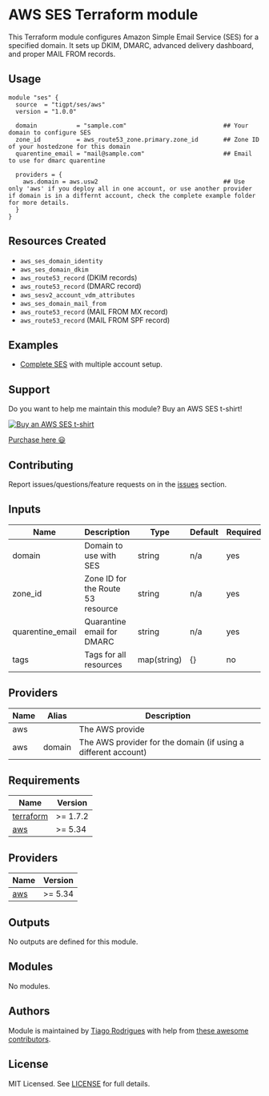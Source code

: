 # AWS SES Terraform module

This Terraform module configures Amazon Simple Email Service (SES) for a specified domain. It sets up DKIM, DMARC, advanced delivery dashboard, and proper MAIL FROM records.

## Usage

```hcl
module "ses" {
  source  = "tigpt/ses/aws"
  version = "1.0.0"

  domain           = "sample.com"                           ## Your domain to configure SES
  zone_id          = aws_route53_zone.primary.zone_id       ## Zone ID of your hostedzone for this domain
  quarentine_email = "mail@sample.com"                      ## Email to use for dmarc quarentine

  providers = {
    aws.domain = aws.usw2                                   ## Use only 'aws' if you deploy all in one account, or use another provider if domain is in a differnt account, check the complete example folder for more details.
  }
}
```

## Resources Created

- `aws_ses_domain_identity`
- `aws_ses_domain_dkim`
- `aws_route53_record` (DKIM records)
- `aws_route53_record` (DMARC record)
- `aws_sesv2_account_vdm_attributes`
- `aws_ses_domain_mail_from`
- `aws_route53_record` (MAIL FROM MX record)
- `aws_route53_record` (MAIL FROM SPF record)

## Examples

- [Complete SES](https://github.com/tigpt/terraform-aws-ses/tree/main/examples/complete) with multiple account setup.

## Support

Do you want to help me maintain this module? Buy an AWS SES t-shirt!

[![Buy an AWS SES t-shirt](https://cottonbureau.com/mockup?vid=20449976&hash=84sz&w=120)](https://cottonbureau.com/people/tiago-rodrigues)


[Purchase here 😃](https://cottonbureau.com/people/tiago-rodrigues)

## Contributing

Report issues/questions/feature requests on in the [issues](https://github.com/tigpt/terraform-aws-ses/issues/new) section.


## Inputs


| Name | Description | Type | Default | Required |
|--|--|--|--|--|
| domain | Domain to use with SES | string | n/a | yes |
| zone_id | Zone ID for the Route 53 resource | string | n/a	| yes |
| quarentine_email | Quarantine email for DMARC | string | n/a	| yes |
| tags | Tags for all resources | map(string) | {}| 	no |

## Providers

| Name | Alias | Description |
|--|--|--|
| aws | | The AWS provide |
| aws | domain | The AWS provider for the domain (if using a different account)

## Requirements

| Name | Version |
|------|---------|
| <a name="requirement_terraform"></a> [terraform](#requirement\_terraform) | >= 1.7.2 |
| <a name="requirement_aws"></a> [aws](#requirement\_aws) | >= 5.34 |

## Providers

| Name | Version |
|------|---------|
| <a name="provider_aws"></a> [aws](#provider\_aws) | >= 5.34 |

## Outputs

No outputs are defined for this module.

## Modules

No modules.

## Authors

Module is maintained by [Tiago Rodrigues](https://tig.pt) with help from [these awesome contributors](https://github.com/tigpt/terraform-aws-ses/graphs/contributors).

## License

MIT Licensed. See [LICENSE](https://github.com/tigpt/terraform-aws-ses/tree/master/LICENSE) for full details.
